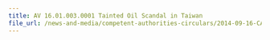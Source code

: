 ```yaml
---
title: AV 16.01.003.0001 Tainted Oil Scandal in Taiwan 
file_url: /news-and-media/competent-authorities-circulars/2014-09-16-CA.pdf
---
```

